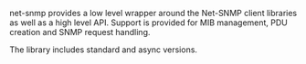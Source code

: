 net-snmp provides a low level wrapper around the Net-SNMP client libraries
as well as a high level API. Support is provided for MIB management, 
PDU creation and SNMP request handling. 

The library includes standard and async versions.
